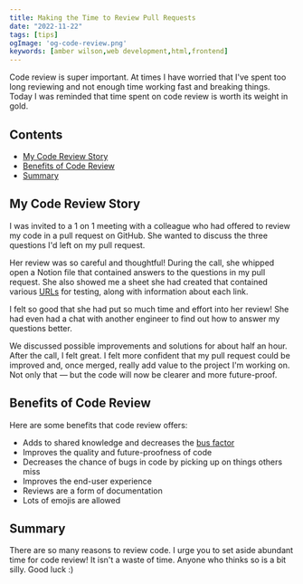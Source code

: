 ```yaml
---
title: Making the Time to Review Pull Requests
date: "2022-11-22"
tags: [tips]
ogImage: 'og-code-review.png'
keywords: [amber wilson,web development,html,frontend]
---
```


Code review is super important. At times I have worried that I've spent too long reviewing and not enough time working fast and breaking things. Today I was reminded that time spent on code review is worth its weight in gold.

## Contents

- [My Code Review Story](#my-code-review-story)
- [Benefits of Code Review](#benefits-of-code-review)
- [Summary](#summary)

## My Code Review Story

I was invited to a 1 on 1 meeting with a colleague who had offered to review my code in a pull request on GitHub. She wanted to discuss the three questions I'd left on my pull request. 

Her review was so careful and thoughtful! During the call, she whipped open a Notion file that contained answers to the questions in my pull request. She also showed me a sheet she had created that contained various <a href="https://amberwilson.co.uk/blog/urls">URLs</a> for testing, along with information about each link.

I felt so good that she had put so much time and effort into her review! She had even had a chat with another engineer to find out how to answer my questions better. 

We discussed possible improvements and solutions for about half an hour. After the call, I felt great. I felt more confident that my pull request could be improved and, once merged, really add value to the project I'm working on. Not only that — but the code will now be clearer and more future-proof.

## Benefits of Code Review

Here are some benefits that code review offers:

- Adds to shared knowledge and decreases the <a href='https://en.wikipedia.org/wiki/Bus_factor'>bus factor</a>
- Improves the quality and future-proofness of code
- Decreases the chance of bugs in code by picking up on things others miss
- Improves the end-user experience
- Reviews are a form of documentation
- Lots of emojis are allowed

## Summary

There are so many reasons to review code. I urge you to set aside abundant time for code review! It isn't a waste of time. Anyone who thinks so is a bit silly. Good luck :)

